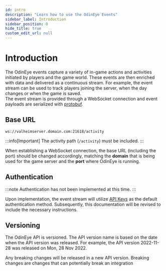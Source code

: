 ```yaml
---
id: intro
description: "Learn how to use the OdinEye Events"
sidebar_label: Introduction
sidebar_position: 0
hide_title: true
custom_edit_url: null
---
```


# Introduction

The OdinEye events capture a variety of in-game actions and activities initiated by players and the game world. These events are then enriched with data and delivered as a continuous stream. For example, the event stream can be used to track players joining the server, when the day changes or when the game is saved.  
The event stream is provided through a WebSocket connection and event payloads are serialized with [protobuf](https://protobuf.dev/).

## Base URL


```
ws://valheimserver.domain.com:21618/activity
```

:::info[Important]
The activity path (`/activity`) must be included. 
:::

When establishing a WebSocket connection, the base URL (including the port) should be changed accordingly, matching the <b>domain</b> that is being used for the game server and the <b>port</b> where OdinEye is running.

## Authentication

:::note
Authentication has not been implemented at this time.
:::

Upon implementation, the event stream will utilize [API Keys](https://en.wikipedia.org/wiki/API_key) as the default authentication method. Subsequently, this documentation will be revised to include the necessary instructions.

## Versioning

The OdinEye API is versioned. The API version name is based on the date when the API version was released. For example, the API version 2022-11-28 was released on Mon, 28 Nov 2022.

Any breaking changes will be released in a new API version. Breaking changes are changes that can potentially break an integration
